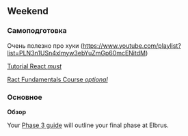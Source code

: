 ## Weekend

### Самоподготовка

Очень полезно про хуки (https://www.youtube.com/playlist?list=PLN3n1USn4xlmyw3ebYuZmGp60mcENitdM)

[Tutorial React *must*](https://ru.reactjs.org/docs/hello-world.html)

[Ract Fundamentals Course *optional*](https://www.codecademy.com/courses/react-101)

### Основное

**Обзор**

Your [Phase 3 guide](../../../../phase-3) will outline your final phase at Elbrus.


